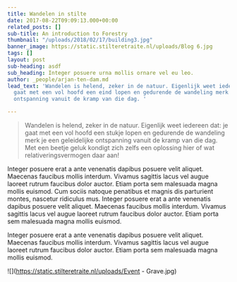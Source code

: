 ```yaml
---
title: Wandelen in stilte
date: 2017-08-22T09:09:13.000+00:00
related_posts: []
sub-title: An introduction to Forestry
thumbnail: "/uploads/2018/02/17/building3.jpg"
banner_image: https://static.stilteretraite.nl/uploads/Blog 6.jpg
tags: []
layout: post
sub-heading: asdf
sub_heading: Integer posuere urna mollis ornare vel eu leo.
author: _people/arjan-ten-dam.md
lead_text: 'Wandelen is helend, zeker in de natuur. Eigenlijk weet iedereen dat: je
  gaat met een vol hoofd een eind lopen en gedurende de wandeling merk je een geleidelijke
  ontspanning vanuit de kramp van die dag. '

---
```

> Wandelen is helend, zeker in de natuur. Eigenlijk weet iedereen dat: je gaat met een vol hoofd een stukje lopen en gedurende de wandeling merk je een geleidelijke ontspanning vanuit de kramp van die dag. Met een beetje geluk kondigt zich zelfs een oplossing hier of wat relativeringsvermogen daar aan!

Integer posuere erat a ante venenatis dapibus posuere velit aliquet. Maecenas faucibus mollis interdum. Vivamus sagittis lacus vel augue laoreet rutrum faucibus dolor auctor. Etiam porta sem malesuada magna mollis euismod. Cum sociis natoque penatibus et magnis dis parturient montes, nascetur ridiculus mus. Integer posuere erat a ante venenatis dapibus posuere velit aliquet. Maecenas faucibus mollis interdum. Vivamus sagittis lacus vel augue laoreet rutrum faucibus dolor auctor. Etiam porta sem malesuada magna mollis euismod.

Integer posuere erat a ante venenatis dapibus posuere velit aliquet. Maecenas faucibus mollis interdum. Vivamus sagittis lacus vel augue laoreet rutrum faucibus dolor auctor. Etiam porta sem malesuada magna mollis euismod.

![](https://static.stilteretraite.nl/uploads/Event - Grave.jpg)